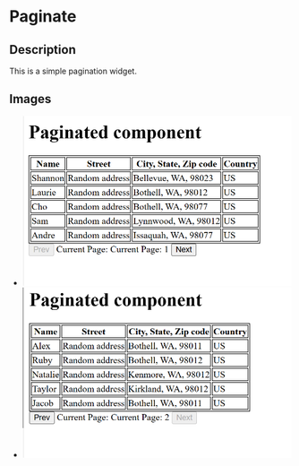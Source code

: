 # Paginate
## Description
This is a simple pagination widget.

## Images
- ![First page default](https://github.com/secretmtgdev/Raw-JavaScript/blob/main/paginate/assets/images/first_page.png)
- ![Second page](https://github.com/secretmtgdev/Raw-JavaScript/blob/main/paginate/assets/images/second_page.png)